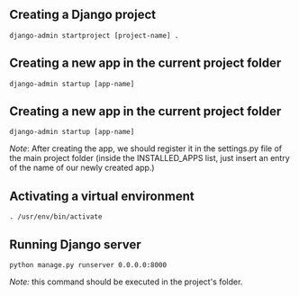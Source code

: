 ## Creating a Django project
```
django-admin startproject [project-name] .
```

## Creating a new app in the current project folder
```
django-admin startup [app-name] 
```

## Creating a new app in the current project folder
```
django-admin startup [app-name] 
```
*Note*: After creating the app, we should register it in the settings.py file of the main project folder (inside the INSTALLED_APPS list, just insert an entry of the name of our newly created app.)

## Activating a virtual environment
```
. /usr/env/bin/activate
```

## Running Django server
```
python manage.py runserver 0.0.0.0:8000 
```

*Note:* this command should be executed in the project's folder.
